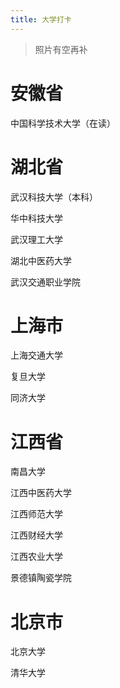 ```yaml
---
title: 大学打卡
---
```

> 照片有空再补

# 安徽省

中国科学技术大学（在读）

# 湖北省

武汉科技大学（本科）

华中科技大学

武汉理工大学

湖北中医药大学

武汉交通职业学院

# 上海市

上海交通大学

复旦大学

同济大学

# 江西省

南昌大学

江西中医药大学

江西师范大学

江西财经大学

江西农业大学

景德镇陶瓷学院

# 北京市

北京大学

清华大学

